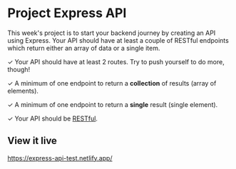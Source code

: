 # Project Express API

This week's project is to start your backend journey by creating an API using Express. Your API should have at least a couple of RESTful endpoints which return either an array of data or a single item.

✓ Your API should have at least 2 routes. Try to push yourself to do more, though!

✓ A minimum of one endpoint to return a **collection** of results (array of elements).

✓ A minimum of one endpoint to return a **single** result (single element).

✓ Your API should be [RESTful](https://www.notion.so/REST-API-23473abe980e40aaa932914751055d22).

## View it live

https://express-api-test.netlify.app/
